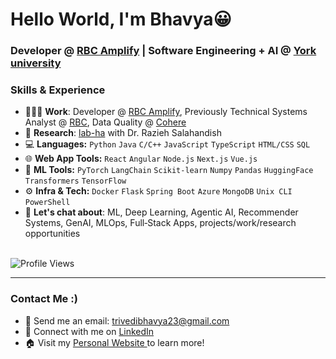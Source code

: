 # Hello World, I'm Bhavya😀
### Developer @ <a href="https://jobs.rbc.com/ca/en/amplify">RBC Amplify</a> | Software Engineering + AI @ <a href="https://lassonde.yorku.ca/">York university </a>

### Skills & Experience
- 👨🏻‍💻 **Work**: Developer @ <a href="https://jobs.rbc.com/ca/en/amplify">RBC Amplify</a>, Previously Technical Systems Analyst @ <a href="https://www.rbc.com/about-rbc.html"> RBC</a>, Data Quality @ <a href="https://cohere.com/">Cohere</a>
- 🧪 **Research**: <a href="https://lab-ha.eecs.yorku.ca/pages/team.html">lab-ha</a> with Dr. Razieh Salahandish
- 💻 **Languages:** `Python` `Java` `C/C++` `JavaScript` `TypeScript`  `HTML/CSS` `SQL`
- 🌐 **Web App Tools:** `React` `Angular` `Node.js` `Next.js` `Vue.js`
- 🤖 **ML Tools:** `PyTorch`  `LangChain` `Scikit-learn` `Numpy` `Pandas` `HuggingFace` `Transformers`  `TensorFlow`
- ⚙️ **Infra & Tech:** `Docker` `Flask` `Spring Boot` `Azure` `MongoDB` `Unix CLI` `PowerShell`
- 💬 **Let's chat about**: ML, Deep Learning, Agentic AI, Recommender Systems, GenAI, MLOps, Full‑Stack Apps, projects/work/research opportunities

\
![Profile Views](https://github-profile-counter.vercel.app/api/badge?v=2)

---
### Contact Me :)
- 📧 Send me an email: trivedibhavya23@gmail.com
- 🔗 Connect with me on <a href="https://www.linkedin.com/in/trivedibhavya/">LinkedIn</a>
- 🏠 Visit my <a href="https://bit.ly/bhavya-portfolio">Personal Website </a> to learn more!

<!--
**bh1090/bh1090** is a ✨ _special_ ✨ repository because its `README.md` (this file) appears on your GitHub profile.

Here are some ideas to get you started:

- 🔭 I’m currently working on ...
- 🌱 I’m currently learning ...
- 👯 I’m looking to collaborate on ...
- 🤔 I’m looking for help with ...
- 💬 Ask me about ...
- 📫 How to reach me: ...
- 😄 Pronouns: ...
- ⚡ Fun fact: ...
-->
